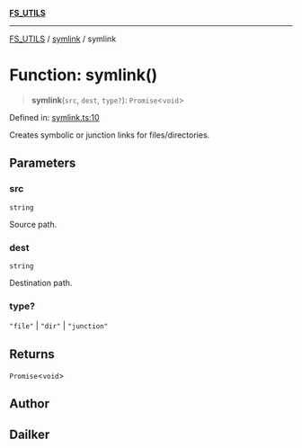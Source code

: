 [**FS_UTILS**](../../README.md)

***

[FS_UTILS](../../README.md) / [symlink](../README.md) / symlink

# Function: symlink()

> **symlink**(`src`, `dest`, `type?`): `Promise`\<`void`\>

Defined in: [symlink.ts:10](https://github.com/dailker/everyutil/blob/7c30ec40bbb398255a9be572db0a537e8bcb9c11/src/fs/symlink.ts#L10)

Creates symbolic or junction links for files/directories.

## Parameters

### src

`string`

Source path.

### dest

`string`

Destination path.

### type?

`"file"` | `"dir"` | `"junction"`

## Returns

`Promise`\<`void`\>

## Author

## Dailker
